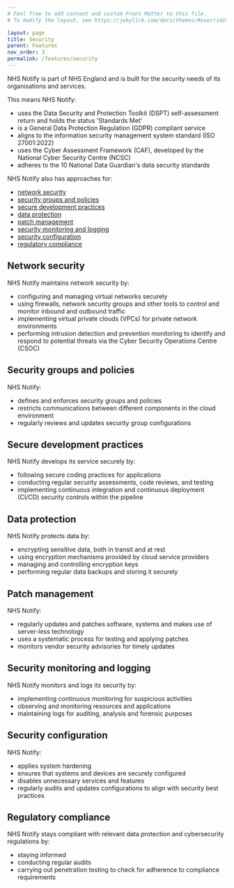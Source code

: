 ```yaml
---
# Feel free to add content and custom Front Matter to this file.
# To modify the layout, see https://jekyllrb.com/docs/themes/#overriding-theme-defaults

layout: page
title: Security
parent: Features
nav_order: 3
permalink: /features/security
---
```


NHS Notify is part of NHS England and is built for the security needs of its organisations and services.

This means NHS Notify:

- uses the Data Security and Protection Toolkit (DSPT) self-assessment return and holds the status 'Standards Met'
- is a General Data Protection Regulation (GDPR) compliant service
- aligns to the information security management system standard (ISO 27001:2022)
- uses the Cyber Assessment Framework (CAF), developed by the National Cyber Security Centre (NCSC)
- adheres to the 10 National Data Guardian's data security standards

NHS Notify also has approaches for:

<!-- no toc -->
- [network security](#network-security)
- [security groups and policies](#security-groups-and-policies)
- [secure development practices](#secure-development-practices)
- [data protection](#data-protection)
- [patch management](#patch-management)
- [security monitoring and logging](#security-monitoring-and-logging)
- [security configuration](#security-configuration)
- [regulatory compliance](#regulatory-compliance)

## Network security

NHS Notify maintains network security by:

- configuring and managing virtual networks securely
- using firewalls, network security groups and other tools to control and monitor inbound and outbound traffic
- implementing virtual private clouds (VPCs) for private network environments
- performing intrusion detection and prevention monitoring to identify and respond to potential threats via the Cyber Security Operations Centre (CSOC)

## Security groups and policies

NHS Notify:

- defines and enforces security groups and policies
- restricts communications between different components in the cloud environment
- regularly reviews and updates security group configurations

## Secure development practices

NHS Notify develops its service securely by:

- following secure coding practices for applications
- conducting regular security assessments, code reviews, and testing
- implementing continuous integration and continuous deployment (CI/CD) security controls within the pipeline

## Data protection

NHS Notify protects data by:

- encrypting sensitive data, both in transit and at rest
- using encryption mechanisms provided by cloud service providers
- managing and controlling encryption keys
- performing regular data backups and storing it securely

## Patch management

NHS Notify:

- regularly updates and patches software, systems and makes use of server-less technology
- uses a systematic process for testing and applying patches
- monitors vendor security advisories for timely updates

## Security monitoring and logging

NHS Notify monitors and logs its security by:

- implementing continuous monitoring for suspicious activities
- observing and monitoring resources and applications
- maintaining logs for auditing, analysis and forensic purposes

## Security configuration

NHS Notify:

- applies system hardening
- ensures that systems and devices are securely configured
- disables unnecessary services and features
- regularly audits and updates configurations to align with security best practices

## Regulatory compliance

NHS Notify stays compliant with relevant data protection and cybersecurity regulations by:

- staying informed
- conducting regular audits
- carrying out penetration testing to check for adherence to compliance requirements
